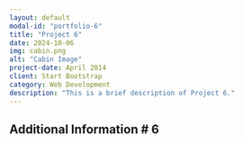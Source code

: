 ```yaml
---
layout: default
modal-id: "portfolio-6"
title: "Project 6"
date: 2024-10-06
img: cabin.png
alt: "Cabin Image"
project-date: April 2014
client: Start Bootstrap
category: Web Development
description: "This is a brief description of Project 6."
---
```


## Additional Information # 6